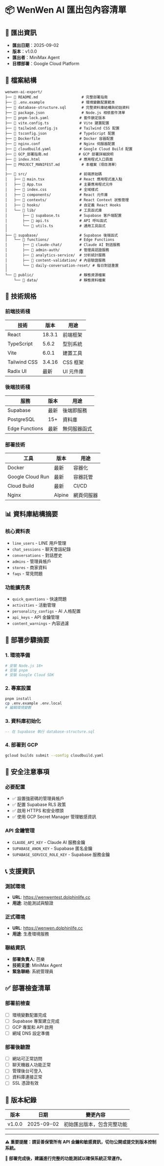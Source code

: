 # 📦 WenWen AI 匯出包內容清單

## 📅 匯出資訊
- **匯出日期**：2025-09-02
- **版本**：v1.0.0
- **匯出者**：MiniMax Agent
- **目標部署**：Google Cloud Platform

## 📁 檔案結構

```
wenwen-ai-export/
├── 📄 README.md                    # 完整部署指南
├── 📄 .env.example                 # 環境變數配置範本
├── 📄 database-structure.sql       # 完整資料庫結構與初始資料
├── 📄 package.json                 # Node.js 相依套件清單
├── 📄 pnpm-lock.yaml              # 套件鎖定版本
├── 📄 vite.config.ts              # Vite 建置配置
├── 📄 tailwind.config.js          # Tailwind CSS 配置
├── 📄 tsconfig.json               # TypeScript 配置
├── 📄 Dockerfile                  # Docker 容器配置
├── 📄 nginx.conf                  # Nginx 伺服器配置
├── 📄 cloudbuild.yaml             # Google Cloud Build 配置
├── 📄 GCP_部署指南.md              # GCP 部署詳細說明
├── 📄 index.html                  # 應用程式入口頁面
├── 📄 PROJECT_MANIFEST.md          # 本檔案（項目清單）
│
├── 📁 src/                        # 前端原始碼
│   ├── 📄 main.tsx                # React 應用程式進入點
│   ├── 📄 App.tsx                 # 主要應用程式元件
│   ├── 📄 index.css               # 全域樣式
│   ├── 📁 components/             # React 元件庫
│   ├── 📁 contexts/               # React Context 狀態管理
│   ├── 📁 hooks/                  # 自定義 React Hooks
│   └── 📁 lib/                    # 工具函式庫
│       ├── 📄 supabase.ts         # Supabase 客戶端配置
│       ├── 📄 api.ts              # API 呼叫函式
│       └── 📄 utils.ts            # 通用工具函式
│
├── 📁 supabase/                   # Supabase 後端函式
│   └── 📁 functions/              # Edge Functions
│       ├── 📁 claude-chat/        # Claude AI 對話服務
│       ├── 📁 admin-auth/         # 管理員認證服務
│       ├── 📁 analytics-service/  # 分析統計服務
│       ├── 📁 content-validation/ # 內容驗證服務
│       └── 📁 daily-conversation-reset/ # 每日對話重置
│
└── 📁 public/                     # 靜態資源檔案
    └── 📁 data/                   # 靜態資料檔案
```

## 🔧 技術規格

### 前端技術棧
| 技術 | 版本 | 用途 |
|------|------|------|
| React | 18.3.1 | 前端框架 |
| TypeScript | 5.6.2 | 型別系統 |
| Vite | 6.0.1 | 建置工具 |
| Tailwind CSS | 3.4.16 | CSS 框架 |
| Radix UI | 最新 | UI 元件庫 |

### 後端技術棧
| 服務 | 版本 | 用途 |
|------|------|------|
| Supabase | 最新 | 後端即服務 |
| PostgreSQL | 15+ | 資料庫 |
| Edge Functions | 最新 | 無伺服器函式 |

### 部署技術
| 工具 | 版本 | 用途 |
|------|------|------|
| Docker | 最新 | 容器化 |
| Google Cloud Run | 最新 | 容器託管 |
| Cloud Build | 最新 | CI/CD |
| Nginx | Alpine | 網頁伺服器 |

## 📊 資料庫結構摘要

### 核心資料表
- `line_users` - LINE 用戶管理
- `chat_sessions` - 聊天會話紀錄
- `conversations` - 對話歷史
- `admins` - 管理員帳戶
- `stores` - 商家資料
- `faqs` - 常見問題

### 功能擴充表
- `quick_questions` - 快速問題
- `activities` - 活動管理
- `personality_configs` - AI 人格配置
- `api_keys` - API 金鑰管理
- `content_warnings` - 內容過濾

## 🚀 部署步驟摘要

### 1. 環境準備
```bash
# 安裝 Node.js 18+
# 安裝 pnpm
# 安裝 Google Cloud SDK
```

### 2. 專案設置
```bash
pnpm install
cp .env.example .env.local
# 編輯環境變數
```

### 3. 資料庫初始化
```sql
-- 在 Supabase 執行 database-structure.sql
```

### 4. 部署到 GCP
```bash
gcloud builds submit --config cloudbuild.yaml
```

## 🔐 安全注意事項

### 必要配置
- ✅ 設置強密碼的管理員帳戶
- ✅ 配置 Supabase RLS 政策
- ✅ 啟用 HTTPS 和安全標頭
- ✅ 使用 GCP Secret Manager 管理敏感資訊

### API 金鑰管理
- `CLAUDE_API_KEY` - Claude AI 服務金鑰
- `SUPABASE_ANON_KEY` - Supabase 匿名金鑰
- `SUPABASE_SERVICE_ROLE_KEY` - Supabase 服務金鑰

## 📞 支援資訊

### 測試環境
- **URL**: https://wenwentest.dolphinlife.cc
- **用途**: 功能測試與驗證

### 正式環境
- **URL**: https://wenwen.dolphinlife.cc
- **用途**: 生產環境服務

### 聯絡資訊
- **部署負責人**: 芭樂
- **技術支援**: MiniMax Agent
- **緊急聯絡**: 系統管理員

## ✅ 部署檢查清單

### 部署前檢查
- [ ] 環境變數配置完成
- [ ] Supabase 專案建立完成
- [ ] GCP 專案和 API 啟用
- [ ] 網域 DNS 設定準備

### 部署後驗證
- [ ] 網站可正常訪問
- [ ] 聊天機器人功能正常
- [ ] 管理後台可登入
- [ ] 資料庫連接正常
- [ ] SSL 憑證有效

## 📝 版本紀錄

| 版本 | 日期 | 變更內容 |
|------|------|----------|
| v1.0.0 | 2025-09-02 | 初始匯出版本，包含完整功能 |

---

**⚠️ 重要提醒：請妥善保管所有 API 金鑰和敏感資訊，切勿公開或提交到版本控制系統。**

**🎯 部署完成後，建議進行完整的功能測試以確保系統正常運作。**
